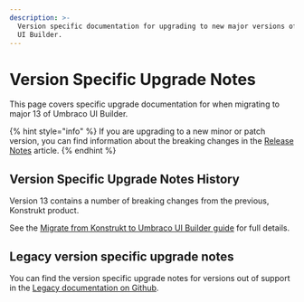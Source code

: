 ```yaml
---
description: >-
  Version specific documentation for upgrading to new major versions of Umbraco
  UI Builder.
---
```


# Version Specific Upgrade Notes

This page covers specific upgrade documentation for when migrating to major 13 of Umbraco UI Builder.

{% hint style="info" %}
If you are upgrading to a new minor or patch version, you can find information about the breaking changes in the [Release Notes](../../release-notes.md) article.
{% endhint %}

## Version Specific Upgrade Notes History

Version 13 contains a number of breaking changes from the previous, Konstrukt product.

See the [Migrate from Konstrukt to Umbraco UI Builder guide](../../guides/migrating-from-konstrukt-to-umbraco-ui-builder.md) for full details.

## Legacy version specific upgrade notes

You can find the version specific upgrade notes for versions out of support in the [Legacy documentation on Github](https://github.com/umbraco/UmbracoDocs/tree/umbraco-eol-versions).&#x20;
